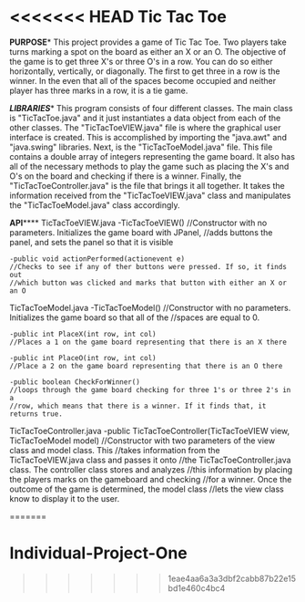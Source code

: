 <<<<<<< HEAD
Tic Tac Toe
===========

********************PURPOSE*********************
This project provides a game of Tic Tac Toe. Two players take turns marking a 
spot on the board as either an X or an O. The objective of the game is to get
three X's or three O's in a row. You can do so either horizontally, vertically,
or diagonally. The first to get three in a row is the winner. In the even that
all of the spaces become occupied and neither player has three marks in a row,
it is a tie game.

*******************LIBRARIES********************
This program consists of four different classes. The main class is 
"TicTacToe.java" and it just instantiates a data object from each of the other
classes. The "TicTacToeVIEW.java" file is where the graphical user interface is
created. This is accomplished by importing the "java.awt" and "java.swing"
libraries. Next, is the "TicTacToeModel.java" file. This file contains a double
array of integers representing the game board. It also has all of the necessary
methods to play the game such as placing the X's and O's on the board and checking
if there is a winner. Finally, the "TicTacToeController.java" is the file that
brings it all together. It takes the information received from the "TicTacToeVIEW.java"
class and manipulates the "TicTacToeModel.java" class accordingly. 

********************API************************
TicTacToeVIEW.java
    -TicTacToeVIEW()
    //Constructor with no parameters. Initializes the game board with JPanel,
    //adds buttons the panel, and sets the panel so that it is visible
    
    -public void actionPerformed(actionevent e)
    //Checks to see if any of ther buttons were pressed. If so, it finds out
    //which button was clicked and marks that button with either an X or an O
    
TicTacToeModel.java
    -TicTacToeModel()
    //Constructor with no parameters. Initializes the game board so that all of the
    //spaces are equal to 0.
    
    -public int PlaceX(int row, int col)
    //Places a 1 on the game board representing that there is an X there
    
    -public int PlaceO(int row, int col)
    //Place a 2 on the game board representing that there is an O there
    
    -public boolean CheckForWinner()
    //loops through the game board checking for three 1's or three 2's in a
    //row, which means that there is a winner. If it finds that, it returns true.
    
TicTacToeController.java
    -public TicTacToeController(TicTacToeVIEW view, TicTacToeModel model)
    //Constructor with two parameters of the view class and model class. This
    //takes information from the TicTacToeVIEW.java class and passes it onto
    //the TicTacToeController.java class. The controller class stores and analyzes 
    //this information by placing the players marks on the gameboard and checking
    //for a winner. Once the outcome of the game is determined, the model class
    //lets the view class know to display it to the user.

=======
# Individual-Project-One
>>>>>>> 1eae4aa6a3a3dbf2cabb87b22e15bd1e460c4bc4
